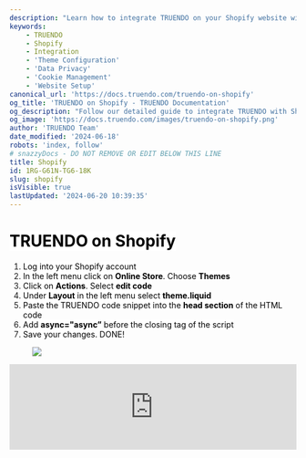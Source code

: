 ```yaml
---
description: "Learn how to integrate TRUENDO on your Shopify website with our step-by-step guide.  Insert the TRUENDO code snippet into your theme's HTML and configure it for optimal data  privacy management. Last updated June 18, 2024.\n"
keywords:
    - TRUENDO
    - Shopify
    - Integration
    - 'Theme Configuration'
    - 'Data Privacy'
    - 'Cookie Management'
    - 'Website Setup'
canonical_url: 'https://docs.truendo.com/truendo-on-shopify'
og_title: 'TRUENDO on Shopify - TRUENDO Documentation'
og_description: "Follow our detailed guide to integrate TRUENDO with Shopify. Learn to insert and configure  the TRUENDO code snippet in your theme's HTML for enhanced data privacy.\n"
og_image: 'https://docs.truendo.com/images/truendo-on-shopify.png'
author: 'TRUENDO Team'
date_modified: '2024-06-18'
robots: 'index, follow'
# snazzyDocs - DO NOT REMOVE OR EDIT BELOW THIS LINE
title: Shopify
id: 1RG-G61N-TG6-18K
slug: shopify
isVisible: true
lastUpdated: '2024-06-20 10:39:35'
---
```

# <span style="color:rgb(0, 0, 0);"><span style="background-color:rgb(255, 255, 255);">TRUENDO on Shopify</span></span>

1.  <span style="color:rgb(0, 0, 0);"><span style="background-color:rgb(255, 255, 255);">Log into your Shopify account</span></span>
2.  <span style="color:rgb(0, 0, 0);"><span style="background-color:rgb(255, 255, 255);">In the left menu click on </span></span> **<span style="color:rgb(0, 0, 0);"><span style="background-color:rgb(255, 255, 255);">Online Store</span></span>**<span style="color:rgb(0, 0, 0);"><span style="background-color:rgb(255, 255, 255);">. Choose </span></span> **<span style="color:rgb(0, 0, 0);"><span style="background-color:rgb(255, 255, 255);">Themes</span></span>**
3.  <span style="color:rgb(0, 0, 0);"><span style="background-color:rgb(255, 255, 255);">Click on </span></span> **<span style="color:rgb(0, 0, 0);"><span style="background-color:rgb(255, 255, 255);">Actions</span></span>**<span style="color:rgb(0, 0, 0);"><span style="background-color:rgb(255, 255, 255);">. Select </span></span> **<span style="color:rgb(0, 0, 0);"><span style="background-color:rgb(255, 255, 255);">edit code</span></span>**
4.  <span style="color:rgb(0, 0, 0);"><span style="background-color:rgb(255, 255, 255);">Under </span></span> **<span style="color:rgb(0, 0, 0);"><span style="background-color:rgb(255, 255, 255);">Layout</span></span>** <span style="color:rgb(0, 0, 0);"><span style="background-color:rgb(255, 255, 255);">in the left menu select </span></span> **<span style="color:rgb(0, 0, 0);"><span style="background-color:rgb(255, 255, 255);">theme.liquid</span></span>**
5.  <span style="color:rgb(0, 0, 0);"><span style="background-color:rgb(255, 255, 255);">Paste the TRUENDO code snippet into the </span></span> **<span style="color:rgb(0, 0, 0);"><span style="background-color:rgb(255, 255, 255);">head section</span></span>** <span style="color:rgb(0, 0, 0);"><span style="background-color:rgb(255, 255, 255);">of the HTML code</span></span>
6.  <span style="color:rgb(0, 0, 0);"><span style="background-color:rgb(255, 255, 255);">Add </span></span> **<span style="color:rgb(0, 0, 0);"><span style="background-color:rgb(255, 255, 255);">async="async”</span></span>** <span style="color:rgb(0, 0, 0);"><span style="background-color:rgb(255, 255, 255);">before the closing tag of the script</span></span>
7.  <span style="color:rgb(0, 0, 0);"><span style="background-color:rgb(255, 255, 255);">Save your changes. DONE!</span></span>

<figure><img src="https://app.snazzydocs.com/storage/users/hEfI2V55cVTdM5ty/docs/G2IomO8914MUXZZJ/images/z8MYx0ekHfZ6ioBG1d4c.gif"></figure>

<iframe allow="accelerometer; autoplay; encrypted-media; gyroscope; picture-in-picture" allowfullscreen="true" frameborder="0" src="https://www.youtube.com/embed/QYvD5yyxfhI?showinfo=0" width="100%"></iframe>

<br />

<br />